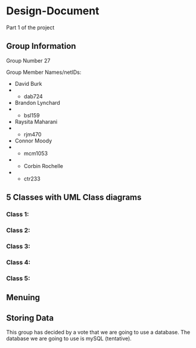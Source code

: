 # Design-Document
Part 1 of the project

## Group Information
Group Number 27

Group Member Names/netIDs:
- David Burk
- - dab724
- Brandon Lynchard
- - bsl159
- Raysita Maharani
- - rjm470
- Connor Moody
- - mcm1053
- - Corbin Rochelle 
- - ctr233

## 5 Classes with UML Class diagrams

### Class 1: 
### Class 2:
### Class 3:
### Class 4:
### Class 5:


## Menuing 


## Storing Data
This group has decided by a vote that we are going to use a database. The database we are going to use is mySQL (tentative). 
